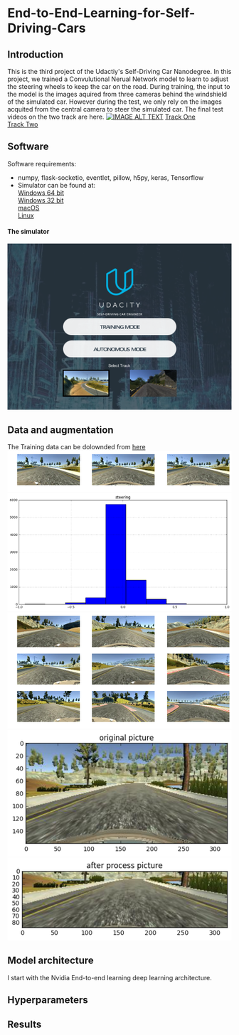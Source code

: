 # End-to-End-Learning-for-Self-Driving-Cars

## Introduction
This is the third project of the Udactiy's Self-Driving Car Nanodegree. In this project, we trained a Convulutional Nerual Network model to learn to adjust the steering wheels to keep the car on the road. During training, the input to the model is the images aquired from three cameras behind the windshield of the simulated car. However during the test, we only rely on the images acquited from the central camera to steer the simulated car. The final test videos on the two track are here.
[![IMAGE ALT TEXT](http://img.youtube.com/vi/Epqb7tTIe6s/0.jpg)](https://youtu.be/Epqb7tTIe6s "CarND Behaviour cloning with just 15 params ")
[Track One]()</br>
[Track Two]()

## Software
Software requirements:
* numpy, flask-socketio, eventlet, pillow, h5py, keras, Tensorflow</br>
* Simulator can be found at:</br>
[Windows 64 bit](https://d17h27t6h515a5.cloudfront.net/topher/2016/November/5831f3a4_simulator-windows-64/simulator-windows-64.zip)</br>
[Windows 32 bit](https://d17h27t6h515a5.cloudfront.net/topher/2016/November/5831f4b6_simulator-windows-32/simulator-windows-32.zip)</br>
[macOS](https://d17h27t6h515a5.cloudfront.net/topher/2016/November/5831f290_simulator-macos/simulator-macos.zip)</br>
[Linux](https://d17h27t6h515a5.cloudfront.net/topher/2016/November/5831f0f7_simulator-linux/simulator-linux.zip)</br>

#### The simulator
![](/images/simulator.png "simulator")

## Data and augmentation
The Training data can be dolownded from [here](https://d17h27t6h515a5.cloudfront.net/topher/2016/December/584f6edd_data/data.zip)</br>
![](/images/picture1.png "simulator")
![](/images/picture2.png "simulator")
![](/images/picture3.png "simulator")
![](/images/picture4.png "simulator")
![](/images/picture5.png "simulator")

## Model architecture
I start with the Nvidia End-to-end learning deep learning architecture.
## Hyperparameters

## Results
